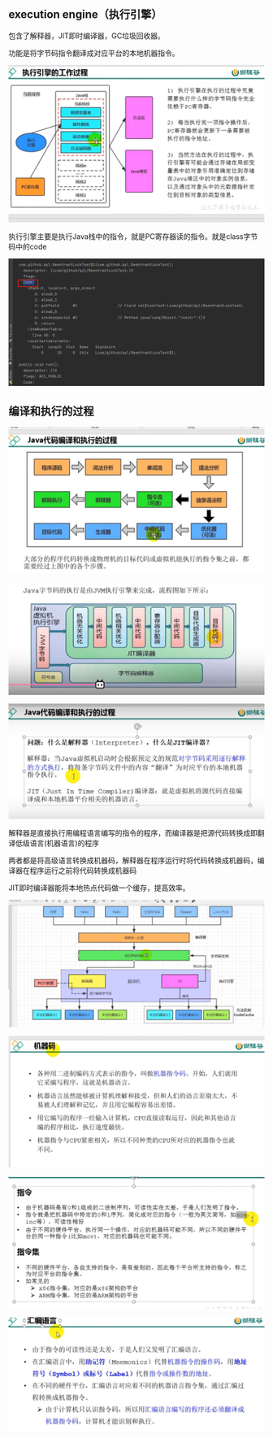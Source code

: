 execution engine（执行引擎）
---

包含了解释器，JIT即时编译器，GC垃圾回收器。

功能是将字节码指令翻译成对应平台的本地机器指令。

![img_6.png](img_6.png)

执行引擎主要是执行Java栈中的指令，就是PC寄存器读的指令。就是class字节码中的code

![img_7.png](img_7.png)

编译和执行的过程
---

![img_8.png](img_8.png)

![img_9.png](img_9.png)

![img_10.png](img_10.png)

解释器是直接执行用编程语言编写的指令的程序，而编译器是把源代码转换成即翻译低级语言(机器语言)的程序

两者都是将高级语言转换成机器码，解释器在程序运行时将代码转换成机器码，编译器在程序运行之前将代码转换成机器码

JIT即时编译器能将本地热点代码做一个缓存，提高效率。

![img_11.png](img_11.png)

![img_12.png](img_12.png)

![img_13.png](img_13.png)

![img_14.png](img_14.png)
